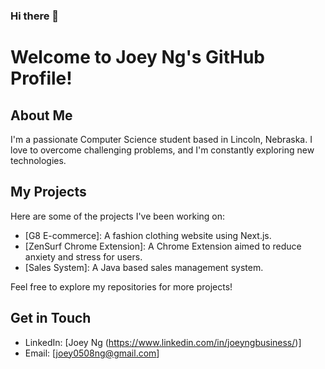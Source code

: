 ### Hi there 👋

<!--
**joeyngg/joeyngg** is a ✨ _special_ ✨ repository because its `README.md` (this file) appears on your GitHub profile.

Here are some ideas to get you started:

- 🔭 I’m currently working on ...
- 🌱 I’m currently learning ...
- 👯 I’m looking to collaborate on ...
- 🤔 I’m looking for help with ...
- 💬 Ask me about ...
- 📫 How to reach me: ...
- 😄 Pronouns: ...
- ⚡ Fun fact: ...
-->

# Welcome to Joey Ng's GitHub Profile!

## About Me
I'm a passionate Computer Science student based in Lincoln, Nebraska. I love to overcome challenging problems, and I'm constantly exploring new technologies.

## My Projects
Here are some of the projects I've been working on:

- [G8 E-commerce]: A fashion clothing website using Next.js.
- [ZenSurf Chrome Extension]: A Chrome Extension aimed to reduce anxiety and stress for users.
- [Sales System]: A Java based sales management system.

Feel free to explore my repositories for more projects!

## Get in Touch
- LinkedIn: [Joey Ng (https://www.linkedin.com/in/joeyngbusiness/)]
- Email: [joey0508ng@gmail.com]

